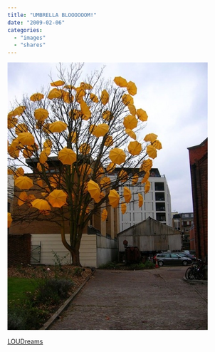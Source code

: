 ```yaml
---
title: "UMBRELLA BLOOOOOOM!"
date: "2009-02-06"
categories: 
  - "images"
  - "shares"
---
```


![](images/4wnP83SaFjms4iklSDNbeqzvo1_500.jpg)

[LOUDreams](http://loudreams.com/2009/01/22/umbrella-bloooooom/)
